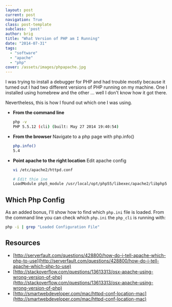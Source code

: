 ```yaml
---
layout: post
current: post
navigation: True
class: post-template
subclass: 'post'
author: brig
title: "What Version of PHP am I Running"
date: "2014-07-31"
tags: 
  - "software"
  - "apache"
  - "php"
cover: /assets/images/phpapache.jpg
---
```


I was trying to install a debugger for PHP and had trouble mostly because it turned out I had two different versions of PHP running on my machine. One I installed using homebrew and the other ... well I don't know how it got there.

Nevertheless, this is how I found out which one I was using.

- **From the command line**
    
    ```bash
    php -v 
    PHP 5.5.12 (cli) (built: May 27 2014 19:40:54)
    ```
    
- **From the browser** Navigate to a php page with php.info()
    
    ```bash
    php.info() 
    5.4
    ```
    
- **Point apache to the right location** Edit apache config
    
    ```bash
    vi /etc/apache2/httpd.conf
    
    # Edit thie ine
    LoadModule php5_module /usr/local/opt/php55/libexec/apache2/libphp5.so
    ```
    

## Which Php Config

As an added bonus, I'll show how to find which `php.ini` file is loaded.
From the command line you can check which `php.ini` the `php_cli` is running with:

```bash
php -i | grep "Loaded Configuration File"
```

## Resources

- [http://serverfault.com/questions/428800/how-do-i-tell-apache-which-php-to-use](http://serverfault.com/questions/428800/how-do-i-tell-apache-which-php-to-use)
- [http://stackoverflow.com/questions/13613313/osx-apache-using-wrong-version-of-php](http://stackoverflow.com/questions/13613313/osx-apache-using-wrong-version-of-php)
- [http://smartwebdeveloper.com/mac/httpd-conf-location-mac](http://smartwebdeveloper.com/mac/httpd-conf-location-mac)

